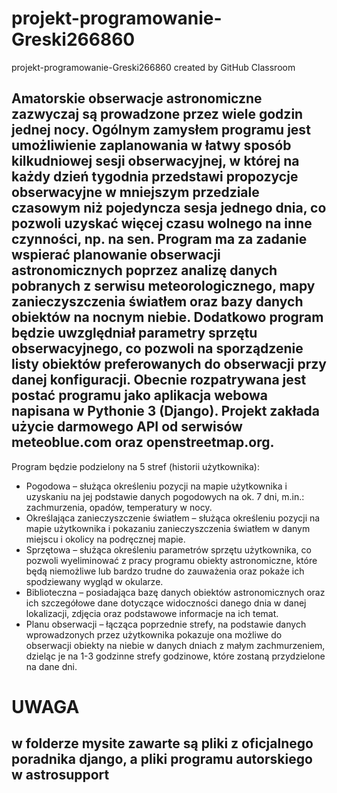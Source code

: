 # projekt-programowanie-Greski266860
projekt-programowanie-Greski266860 created by GitHub Classroom
## Amatorskie obserwacje astronomiczne zazwyczaj są prowadzone przez wiele godzin jednej nocy. Ogólnym zamysłem programu jest umożliwienie zaplanowania w łatwy sposób kilkudniowej sesji obserwacyjnej, w której na każdy dzień tygodnia przedstawi propozycje obserwacyjne w mniejszym przedziale czasowym niż pojedyncza sesja jednego dnia, co pozwoli uzyskać więcej czasu wolnego na inne czynności, np. na sen. Program ma za zadanie wspierać planowanie obserwacji astronomicznych poprzez analizę danych pobranych z serwisu meteorologicznego, mapy zanieczyszczenia światłem oraz bazy danych obiektów na nocnym niebie. Dodatkowo program będzie uwzględniał parametry sprzętu obserwacyjnego, co pozwoli na sporządzenie listy obiektów preferowanych do obserwacji przy danej konfiguracji. Obecnie rozpatrywana jest postać programu jako aplikacja webowa napisana w Pythonie 3 (Django). Projekt zakłada użycie darmowego API od serwisów meteoblue.com oraz openstreetmap.org. 
Program będzie podzielony na 5 stref (historii użytkownika):
-	Pogodowa – służąca określeniu pozycji na mapie użytkownika i uzyskaniu na jej podstawie danych pogodowych na ok. 7 dni, m.in.: zachmurzenia, opadów, temperatury w nocy.
-	Określająca zanieczyszczenie światłem – służąca określeniu pozycji na mapie użytkownika i pokazaniu zanieczyszczenia światłem w danym miejscu i okolicy na podręcznej mapie.
-	Sprzętowa – służąca określeniu parametrów sprzętu użytkownika, co pozwoli wyeliminować z pracy programu obiekty astronomiczne, które będą niemożliwe lub bardzo trudne do zauważenia oraz pokaże ich spodziewany wygląd w okularze.
-	Biblioteczna – posiadająca bazę danych obiektów astronomicznych oraz ich szczegółowe dane dotyczące widoczności danego dnia w danej lokalizacji, zdjęcia oraz podstawowe informacje na ich temat. 
-	Planu obserwacji – łącząca poprzednie strefy, na podstawie danych wprowadzonych przez użytkownika pokazuje ona możliwe do obserwacji obiekty na niebie w danych dniach z małym zachmurzeniem, dzieląc je na 1-3 godzinne strefy godzinowe, które zostaną przydzielone na dane dni. 

# UWAGA
## w folderze mysite zawarte są pliki z oficjalnego poradnika django, a pliki programu autorskiego w astrosupport
